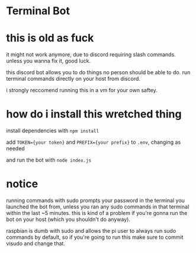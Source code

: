 # Terminal Bot

# this is old as fuck
it might not work anymore, due to discord requiring slash commands. unless you wanna fix it, good luck.


this discord bot allows you to do things no person should be able to do. run terminal commands directly on your host from discord.

i strongly reccomend running this in a vm for your own saftey.

# how do i install this wretched thing

install dependencies with `npm install`

add `TOKEN={your token}` and `PREFIX={your prefix}` to `.env`, changing as needed

and run the bot with `node index.js`

# notice
running commands with sudo prompts your password in the terminal you launched the bot from, unless you ran any sudo commands in that terminal within the last ~5 minutes.
this is kind of a problem if you're gonna run the bot on your host (which you shouldn't do anyway). 

raspbian is dumb with sudo and allows the pi user to always run sudo commands by default, so if you're going to run this make sure to commit visudo and change that.
